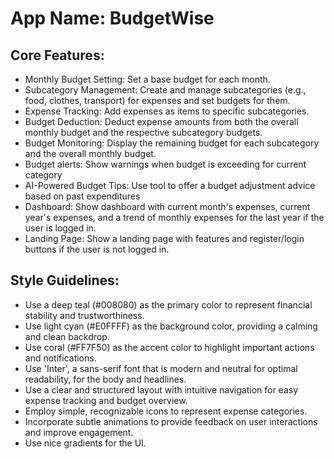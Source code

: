 # **App Name**: BudgetWise

## Core Features:

- Monthly Budget Setting: Set a base budget for each month.
- Subcategory Management: Create and manage subcategories (e.g., food, clothes, transport) for expenses and set budgets for them.
- Expense Tracking: Add expenses as items to specific subcategories.
- Budget Deduction: Deduct expense amounts from both the overall monthly budget and the respective subcategory budgets.
- Budget Monitoring: Display the remaining budget for each subcategory and the overall monthly budget.
- Budget alerts: Show warnings when budget is exceeding for current category
- AI-Powered Budget Tips: Use tool to offer a budget adjustment advice based on past expenditures
- Dashboard: Show dashboard with current month's expenses, current year's expenses, and a trend of monthly expenses for the last year if the user is logged in.
- Landing Page: Show a landing page with features and register/login buttons if the user is not logged in.

## Style Guidelines:

- Use a deep teal (#008080) as the primary color to represent financial stability and trustworthiness.
- Use light cyan (#E0FFFF) as the background color, providing a calming and clean backdrop.
- Use coral (#FF7F50) as the accent color to highlight important actions and notifications.
- Use 'Inter', a sans-serif font that is modern and neutral for optimal readability, for the body and headlines.
- Use a clear and structured layout with intuitive navigation for easy expense tracking and budget overview.
- Employ simple, recognizable icons to represent expense categories.
- Incorporate subtle animations to provide feedback on user interactions and improve engagement.
- Use nice gradients for the UI.
